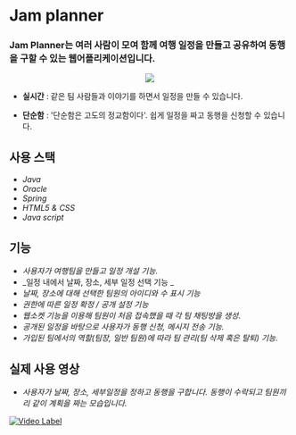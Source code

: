 # Jam planner
### Jam Planner는 여러 사람이 모여 함께 여행 일정을 만들고 공유하여 동행을 구할 수 있는 웹어플리케이션입니다.
<center><img src="https://user-images.githubusercontent.com/36757183/46366731-da15a800-c6b6-11e8-9971-2c84213f9446.png" ></center>


- __실시간__ : 같은 팀 사람들과 이야기를 하면서 일정을 만들 수 있습니다.
  
- __단순함__ : '단순함은 고도의 정교함이다'. 쉽게 일정을 짜고 동행을 신청할 수 있습니다.

## 사용 스택
- _Java_
- _Oracle_
- _Spring_
- _HTML5 & CSS_
- _Java script_

## 기능
- _사용자가 여행팀을 만들고 일정 개설 기능._
- _일정 내에서 날짜, 장소, 세부 일정 선택 기능 _
- _날짜, 장소에 대해 선택한 팀원의 아이디와 수 표시 기능_
- _권한에 따른 일정 확정 / 공개 설정 기능_
- _웹소켓 기능을 이용해 팀원이 처음 접속했을 때 각 팀 채팅방을 생성_.
- _공개된 일정을 바탕으로 사용자가 동행 신청, 메시지 전송 기능._
- _가입된 팀에서의 역할(팀장, 일반 팀원)에 따라 팀 관리(팀 삭제 혹은 탈퇴) 기능._

## 실제 사용 영상
- _사용자가 날짜, 장소, 세부일정을 정하고 동행을 구합니다. 동행이 수락되고 팀원끼리 같이 계획을 짜는 모습입니다._

[![Video Label](http://img.youtube.com/vi/f0NoPkA5xq8/0.jpg)](https://youtu.be/f0NoPkA5xq8?t=0s)


